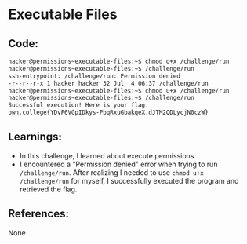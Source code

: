 # Executable Files
## Code:
```bash
hacker@permissions~executable-files:~$ chmod o+x /challenge/run
hacker@permissions~executable-files:~$ /challenge/run
ssh-entrypoint: /challenge/run: Permission denied
-r--r--r-x 1 hacker hacker 32 Jul  4 06:37 /challenge/run
hacker@permissions~executable-files:~$ chmod u+x /challenge/run
hacker@permissions~executable-files:~$ /challenge/run
Successful execution! Here is your flag:
pwn.college{YDvF6VGpIDkys-PbqRxuGbakqeX.dJTM2QDLycjN0czW}
```
## Learnings:
- In this challenge, I learned about execute permissions.
- I encountered a "Permission denied" error when trying to run `/challenge/run`. After realizing I needed to use `chmod u+x /challenge/run` for myself, I successfully executed the program and retrieved the flag.
## References:
None

